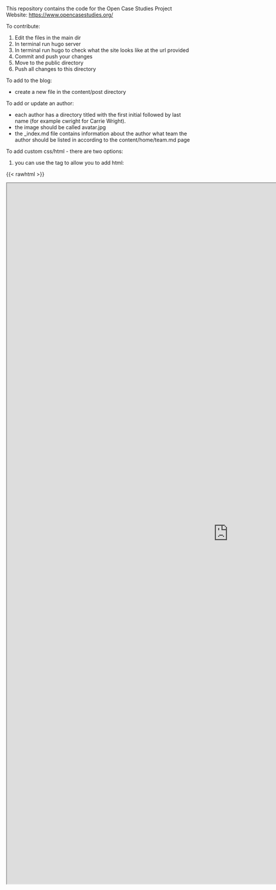 This repository contains the code for the Open Case Studies Project Website: https://www.opencasestudies.org/ 

To contribute:

1) Edit the files in the main dir
2) In terminal run hugo server
3) In terminal run hugo to check what the site looks like at the url provided
4) Commit and push your changes
5) Move to the public directory
6) Push all changes to this directory

To add to the blog:

- create a new file in the content/post directory

To add or update an author:

- each author has a directory titled with the first initial followed by last name (for example cwright for Carrie Wright).
- the image should be called avatar.jpg 
- the _index.md file contains information about the author what team the author should be listed in according to the content/home/team.md page


To add custom css/html - there are two options:
1) you can use the <rawhtml> tag to allow you to add html:

{{< rawhtml >}}
<p style="margin-right: .7em"; align="center" ><iframe src="https://www.opencasestudies.org/OCS_search/" width="1200" height="1900" </iframe></p>
{{< /rawhtml >}}

2)
Custom css/html can be added in the layouts/shortcodes files.

For example,  (NOTE: this is not currently being used), but one the code to embed the search table is within the ocstable.html file within this directory. 

This could then be added to files inside content/home like so:
` {{< ocstable >}}`

To add files to the site, adding it to the config/_default/menus.toml file.

This website was made with the following tools:

# [Academic Kickstart](https://sourcethemes.com/academic/)

**Academic** makes it easy to create a beautiful website for free using Markdown, Jupyter, or RStudio. Customize anything on your site with widgets, themes, and language packs. [Check out the latest demo](https://academic-demo.netlify.com/) of what you'll get in less than 10 minutes, or [view the showcase](https://sourcethemes.com/academic/#expo).

**Academic Kickstart** provides a minimal template to kickstart your new website.

- [**Get Started**](#install)
- [View the documentation](https://sourcethemes.com/academic/docs/)
- [Ask a question](http://discuss.gohugo.io/)
- [Request a feature or report a bug](https://github.com/gcushen/hugo-academic/issues)
- Updating? View the [Update Guide](https://sourcethemes.com/academic/docs/update/) and [Release Notes](https://sourcethemes.com/academic/updates/)
- Support development of Academic:
  - [Donate a coffee](https://paypal.me/cushen)
  - [Become a backer on Patreon](https://www.patreon.com/cushen)
  - [Decorate your laptop or journal with an Academic sticker](https://www.redbubble.com/people/neutreno/works/34387919-academic)
  - [Wear the T-shirt](https://academic.threadless.com/)

[![Screenshot](https://raw.githubusercontent.com/gcushen/hugo-academic/master/academic.png)](https://github.com/gcushen/hugo-academic/)

## Install

You can choose from one of the following four methods to install:

* [**one-click install using your web browser (recommended)**](https://sourcethemes.com/academic/docs/install/#install-with-web-browser)
* [install on your computer using **Git** with the Command Prompt/Terminal app](https://sourcethemes.com/academic/docs/install/#install-with-git)
* [install on your computer by downloading the **ZIP files**](https://sourcethemes.com/academic/docs/install/#install-with-zip)
* [install on your computer with **RStudio**](https://sourcethemes.com/academic/docs/install/#install-with-rstudio)

Then [personalize your new site](https://sourcethemes.com/academic/docs/get-started/).

## Ecosystem

* **[Academic Admin](https://github.com/sourcethemes/academic-admin):** An admin tool to import publications from BibTeX or import assets for an offline site
* **[Academic Scripts](https://github.com/sourcethemes/academic-scripts):** Scripts to help migrate content to new versions of Academic

## License

Copyright 2017-present [George Cushen](https://georgecushen.com).

Released under the [MIT](https://github.com/sourcethemes/academic-kickstart/blob/master/LICENSE.md) license.

[![Analytics](https://ga-beacon.appspot.com/UA-78646709-2/academic-kickstart/readme?pixel)](https://github.com/igrigorik/ga-beacon)
=======
Open Case Studies 
==================

* GitHub organization with all case study repositories: [https://github.com/opencasestudies](https://github.com/opencasestudies). 

Note that the DT search table is hosted at this URL (http://www.opencasestudies.org/OCS_search/) from a separate repo: https://github.com/opencasestudies/OCS_search

The html code used is located within the `layouts/shortcodes` directory and added to the markdown files within the `content/home/` directory using `{{<>}}` labels. The `config/_default` directory has the files for the overall layout of the site. Use `hugo server` to preview what the website looks like before pushing to the repo. Follow this by `hugo` to generate any additional files to be added to the `public` directory. The `public` directory is a submodule that points to a different repo that the final changes to the website are pushed to if you commit and push changes to that directory. That repo lives at: https://github.com/opencasestudies/opencasestudies.github.io. If you have challenges look at the [hugo documentation](https://gohugo.io/) for any updates. This is typically why things may not be working as expected.
